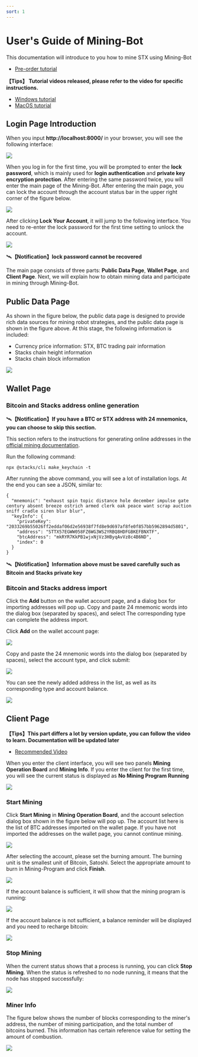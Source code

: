 ```yaml
---
sort: 1
---
```



# User's Guide of Mining-Bot

This documentation will introduce to you how to mine STX using Mining-Bot

- [Pre-order tutorial](../Build-Before-Using/Mining-Bot-Alpha-Tutorial-EN.md)

**【Tips】 Tutorial videos released, please refer to the video for specific instructions.**
- [Windows tutorial](https://www.youtube.com/watch?v=FXifFx0Akzc)
- [MacOS tutorial](https://www.youtube.com/watch?v=TCtCTttsSeI)

## Login Page Introduction

When you input **http://localhost:8000/** in your browser, you will see the following interface:

![](assets/EN/index/indexPage.png)


When you log in for the first time, you will be prompted to enter the **lock password**, which is mainly used for **login authentication** and **private key encryption protection**. After entering the same password twice, you will enter the main page of the Mining-Bot. After entering the main page, you can lock the account through the account status bar in the upper right corner of the figure below.

![](assets/EN/index/lockPage1.png)

After clicking **Lock Your Account**, it will jump to the following interface. You need to re-enter the lock password for the first time setting to unlock the account.

![](assets/EN/index/lockPage2.png)

:artificial_satellite:**【Notification】lock password cannot be recovered**

The main page consists of three parts: **Public Data Page**, **Wallet Page**, and **Client Page**. Next, we will explain how to obtain mining data and participate in mining through Mining-Bot.


## Public Data Page

As shown in the figure below, the public data page is designed to provide rich data sources for mining robot strategies, and the public data page is shown in the figure above. At this stage, the following information is included:

- Currency price information: STX, BTC trading pair information
- Stacks chain height information
- Stacks chain block information

![](assets/EN/publicdata/publicdataModule.png)


## Wallet Page

### Bitcoin and Stacks address online generation

:artificial_satellite:**【Notification】If you have a BTC or STX address with 24 mnemonics, you can choose to skip this section.**


This section refers to the instructions for generating online addresses in the [official mining documentation](https://docs.blockstack.org/mining).


Run the following command:

``` 
npx @stacks/cli make_keychain -t
```

After running the above command, you will see a lot of installation logs. At the end you can see a JSON, similar to:

```
{
  "mnemonic": "exhaust spin topic distance hole december impulse gate century absent breeze ostrich armed clerk oak peace want scrap auction sniff cradle siren blur blur",
  "keyInfo": {
    "privateKey": "2033269b55026ff2eddaf06d2e56938f7fd8e9d697af8fe0f857bb5962894d5801",
    "address": "STTX57EGWW058FZ6WG3WS2YRBQ8HDFGBKEFBNXTF",
    "btcAddress": "mkRYR7KkPB1wjxNjVz3HByqAvVz8c4B6ND",
    "index": 0
  }
}
```
:artificial_satellite:**【Notification】Information above must be saved carefully such as Bitcoin and Stacks private key**


### Bitcoin and Stacks address import

Click the **Add** button on the wallet account page, and a dialog box for importing addresses will pop up. Copy and paste 24 mnemonic words into the dialog box (separated by spaces), and select The corresponding type can complete the address import.

Click **Add** on the wallet account page:

![](assets/EN/wallet/importAddress1.png)

Copy and paste the 24 mnemonic words into the dialog box (separated by spaces), select the account type, and click submit:

![](assets/EN/wallet/importAddress2.png)

You can see the newly added address in the list, as well as its corresponding type and account balance.

![](assets/EN/wallet/importAddress3.png)

## Client Page

**【Tips】This part differs a lot by version update, you can follow the video to learn. Documentation will be updated later**
- [Recommended Video](https://www.youtube.com/watch?v=TCtCTttsSeI)

When you enter the client interface, you will see two panels **Mining Operation Board** and **Mining Info**. If you enter the client for the first time, you will see the current status is displayed as **No Mining Program Running**

![](assets/EN/client/clientPage.png)

### Start Mining

Click **Start Mining** in **Mining Operation Board**, and the account selection dialog box shown in the figure below will pop up. The account list here is the list of BTC addresses imported on the wallet page. If you have not imported the addresses on the wallet page, you cannot continue mining.

![](assets/EN/client/startMining1.png)

After selecting the account, please set the burning amount. The burning unit is the smallest unit of Bitcoin, Satoshi. Select the appropriate amount to burn in Mining-Program and click **Finish**.

![](assets/EN/client/startMining2.png)

If the account balance is sufficient, it will show that the mining program is running:

![](assets/EN/client/startMining3.png)

If the account balance is not sufficient, a balance reminder will be displayed and you need to recharge bitcoin:

![](assets/EN/client/balanceNotification.png)

### Stop Mining

When the current status shows that a process is running, you can click **Stop Mining**. When the status is refreshed to no node running, it means that the node has stopped successfully:

![](assets/EN/client/stopMining.png)

### Miner Info

The figure below shows the number of blocks corresponding to the miner's address, the number of mining participation, and the total number of bitcoins burned. This information has certain reference value for setting the amount of combustion.

![](assets/EN/client/minerInfo.png)


